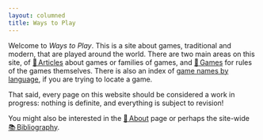 ```yaml
---
layout: columned
title: Ways to Play
---
```


Welcome to <cite>Ways to Play</cite>.
This is a site about games, traditional and modern, that are played around the world. There are two main areas on this site, of [<span role="img" aria-label="">🧾</span>&#8239;Articles](/articles/) about games or families of games, and [<span role="img" aria-label="">🎲</span>&#8239;Games](/games/) for rules of the games themselves. There is also an index of [game names by language](/game-names-index/), if you are trying to locate a game.

<!-- excerpt -->

That said, every page on this website should be considered a work in progress: nothing is definite, and everything is subject to revision!

You might also be interested in the [<span role="img" aria-label="">📣</span>&#8239;About](/about/) page or perhaps the site-wide [<span role="img" aria-label="">📚</span>&#8239;Bibliography](/bibliography/).

